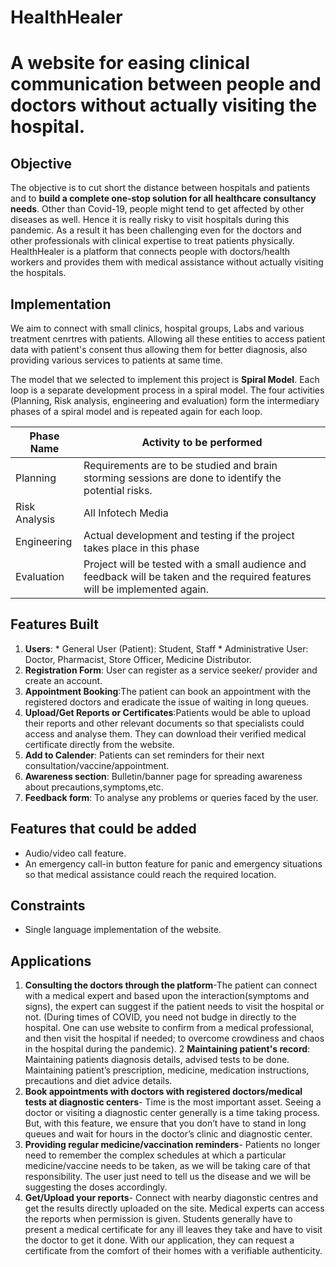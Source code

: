 # HealthHealer
# A website for easing clinical communication between people and doctors without actually visiting the hospital.

## Objective
The objective is to cut short the distance between hospitals and patients and to **build a complete one-stop solution for all healthcare consultancy needs**. Other than Covid-19, people might tend to get affected by other diseases as well. Hence it is really risky to visit hospitals during this pandemic. As a result it has been challenging even for the doctors and other professionals with clinical expertise to treat patients physically. HealthHealer is a platform that connects people with doctors/health workers and provides them with medical assistance without actually visiting the hospitals.

## Implementation
We aim to connect with small clinics, hospital groups, Labs and various treatment cenrtres with patients. Allowing all these entities to access patient data with patient's consent thus allowing them for better diagnosis, also providing various services to patients at same time.

The model that we selected to implement this project is **Spiral Model**. Each loop is a separate development process in a spiral model. The four activities (Planning, Risk analysis, engineering and evaluation) form the intermediary phases of a spiral model and is repeated again for each loop.

| Phase Name | Activity to be performed | 
| ------ | ------ | 
| Planning |Requirements are to be studied and brain storming sessions are done to identify the potential risks. | 
| Risk Analysis | All Infotech Media | 
| Engineering| Actual development and testing if the project takes place in this phase | 
| Evaluation | Project will be tested with a small audience and feedback will be taken and the required features will be implemented again. |  

## Features Built
1. **Users**: * General User (Patient): Student, Staff * Administrative User: Doctor, Pharmacist, Store Officer, Medicine Distributor.
2. **Registration Form**: User can register as a service seeker/ provider and create an account.
3. **Appointment Booking**:The patient can book an appointment with the registered doctors and eradicate the issue of waiting in long queues.
4. **Upload/Get Reports or Certificates**:Patients would be able to upload their reports and other relevant documents so that specialists could access and analyse them. They can download their verified medical certificate directly from the website.
5. **Add to Calender**: Patients can set reminders for their next consultation/vaccine/appointment.
6. **Awareness section**: Bulletin/banner page for spreading awareness about precautions,symptoms,etc.
7. **Feedback form**: To analyse any problems or queries faced by the user.

## Features that could be added
- Audio/video call feature.
- An emergency call-in button feature for panic and emergency situations so that medical assistance could reach the required location.

## Constraints
- Single language implementation of the website.

## Applications
1. **Consulting the doctors through the platform**-The patient can connect with a medical expert and based upon the interaction(symptoms and signs), the expert can suggest if the patient needs to visit the hospital or not. (During times of COVID, you need not budge in directly to the hospital. One can use website to confirm from a medical professional, and then visit the hospital if needed; to overcome crowdiness and chaos in the hospital during the pandemic).
2 **Maintaining patient's record**: Maintaining patients diagnosis details, advised tests to be done. Maintaining patient’s prescription, medicine, medication instructions, precautions and diet advice details.
3. **Book appointments with doctors with registered doctors/medical tests at diagnostic centers**- Time is the most important asset. Seeing a doctor or visiting a diagnostic center generally is a time taking process. But, with this feature, we ensure that you don’t have to stand in long queues and wait for hours in the doctor’s clinic and diagnostic center.
4. **Providing regular medicine/vaccination reminders**- Patients no longer need to remember the complex schedules at which a particular medicine/vaccine needs to be taken, as we will be taking care of that responsibility. The user just need to tell us the disease and we will be suggesting the doses accordingly.
5. **Get/Upload your reports**- Connect with nearby diagonstic centres and get the results directly uploaded on the site. Medical experts can access the reports when permission is given. Students generally have to present a medical certificate for any ill leaves they take and have to visit the doctor to get it done. With our application, they can request a certificate from the comfort of their homes with a verifiable authenticity.
